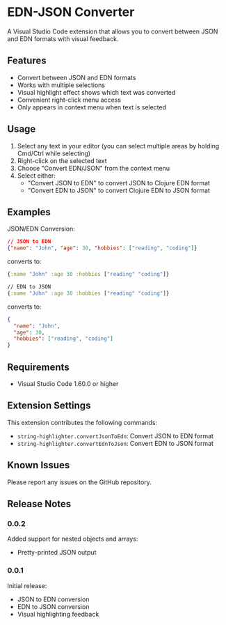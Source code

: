 # EDN-JSON Converter

A Visual Studio Code extension that allows you to convert between JSON and EDN formats with visual feedback.

## Features

- Convert between JSON and EDN formats
- Works with multiple selections
- Visual highlight effect shows which text was converted
- Convenient right-click menu access
- Only appears in context menu when text is selected

## Usage

1. Select any text in your editor (you can select multiple areas by holding Cmd/Ctrl while selecting)
2. Right-click on the selected text
3. Choose "Convert EDN/JSON" from the context menu
4. Select either:
   - "Convert JSON to EDN" to convert JSON to Clojure EDN format
   - "Convert EDN to JSON" to convert Clojure EDN to JSON format

## Examples

JSON/EDN Conversion:
```json
// JSON to EDN
{"name": "John", "age": 30, "hobbies": ["reading", "coding"]}
```
converts to:
```clojure
{:name "John" :age 30 :hobbies ["reading" "coding"]}
```

```clojure
// EDN to JSON
{:name "John" :age 30 :hobbies ["reading" "coding"]}
```
converts to:
```json
{
  "name": "John",
  "age": 30,
  "hobbies": ["reading", "coding"]
}
```

## Requirements

- Visual Studio Code 1.60.0 or higher

## Extension Settings

This extension contributes the following commands:

* `string-highlighter.convertJsonToEdn`: Convert JSON to EDN format
* `string-highlighter.convertEdnToJson`: Convert EDN to JSON format

## Known Issues

Please report any issues on the GitHub repository.

## Release Notes

### 0.0.2

Added support for nested objects and arrays:
- Pretty-printed JSON output

### 0.0.1

Initial release:
- JSON to EDN conversion
- EDN to JSON conversion
- Visual highlighting feedback
